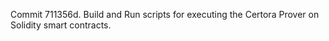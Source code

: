 Commit 711356d.                    Build and Run scripts for executing the Certora Prover on Solidity smart contracts.